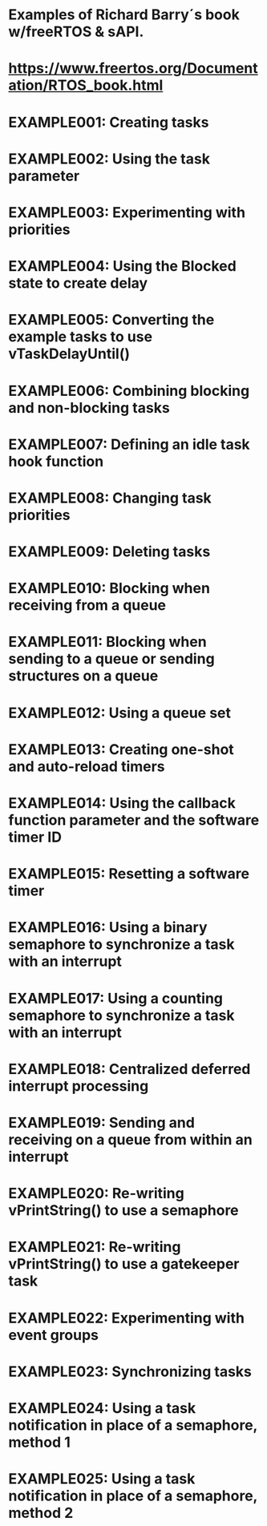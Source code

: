 ﻿# Examples of  Richard Barry´s book w/freeRTOS & sAPI.
#
# https://www.freertos.org/Documentation/RTOS_book.html
#
#  EXAMPLE001: Creating tasks
#  EXAMPLE002: Using the task parameter
#  EXAMPLE003: Experimenting with priorities
#  EXAMPLE004: Using the Blocked state to create delay
#  EXAMPLE005: Converting the example tasks to use vTaskDelayUntil()
#  EXAMPLE006: Combining blocking and non-blocking tasks
#  EXAMPLE007: Defining an idle task hook function
#  EXAMPLE008: Changing task priorities
#  EXAMPLE009: Deleting tasks
#  EXAMPLE010: Blocking when receiving from a queue
#  EXAMPLE011: Blocking when sending to a queue or sending structures on a queue
#  EXAMPLE012: Using a queue set
#  EXAMPLE013: Creating one-shot and auto-reload timers
#  EXAMPLE014: Using the callback function parameter and the software timer ID
#  EXAMPLE015: Resetting a software timer
#  EXAMPLE016: Using a binary semaphore to synchronize a task with an interrupt
#  EXAMPLE017: Using a counting semaphore to synchronize a task with an interrupt
#  EXAMPLE018: Centralized deferred interrupt processing
#  EXAMPLE019: Sending and receiving on a queue from within an interrupt
#  EXAMPLE020: Re-writing vPrintString() to use a semaphore
#  EXAMPLE021: Re-writing vPrintString() to use a gatekeeper task
#  EXAMPLE022: Experimenting with event groups
#  EXAMPLE023: Synchronizing tasks
#  EXAMPLE024: Using a task notification in place of a semaphore, method 1
#  EXAMPLE025: Using a task notification in place of a semaphore, method 2
#